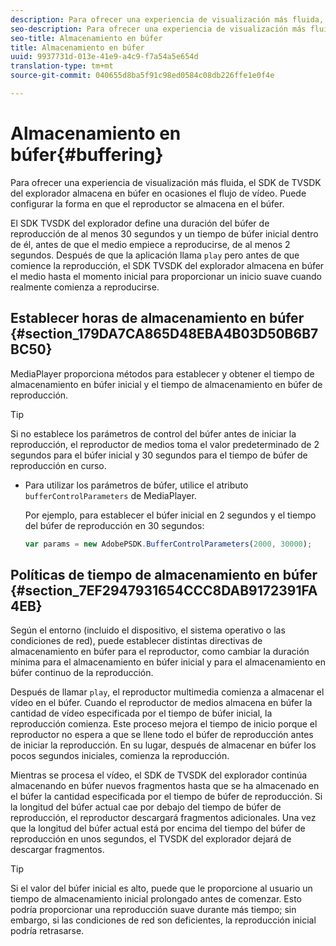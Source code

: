 ```yaml
---
description: Para ofrecer una experiencia de visualización más fluida, el SDK de TVSDK del explorador almacena en búfer en ocasiones el flujo de vídeo. Puede configurar la forma en que el reproductor se almacena en el búfer.
seo-description: Para ofrecer una experiencia de visualización más fluida, el SDK de TVSDK del explorador almacena en búfer en ocasiones el flujo de vídeo. Puede configurar la forma en que el reproductor se almacena en el búfer.
seo-title: Almacenamiento en búfer
title: Almacenamiento en búfer
uuid: 9937731d-013e-41e9-a4c9-f7a54a5e654d
translation-type: tm+mt
source-git-commit: 040655d8ba5f91c98ed0584c08db226ffe1e0f4e

---
```



# Almacenamiento en búfer{#buffering}

Para ofrecer una experiencia de visualización más fluida, el SDK de TVSDK del explorador almacena en búfer en ocasiones el flujo de vídeo. Puede configurar la forma en que el reproductor se almacena en el búfer.

El SDK TVSDK del explorador define una duración del búfer de reproducción de al menos 30 segundos y un tiempo de búfer inicial dentro de él, antes de que el medio empiece a reproducirse, de al menos 2 segundos. Después de que la aplicación llama `play` pero antes de que comience la reproducción, el SDK TVSDK del explorador almacena en búfer el medio hasta el momento inicial para proporcionar un inicio suave cuando realmente comienza a reproducirse.

## Establecer horas de almacenamiento en búfer {#section_179DA7CA865D48EBA4B03D50B6B7BC50}

MediaPlayer proporciona métodos para establecer y obtener el tiempo de almacenamiento en búfer inicial y el tiempo de almacenamiento en búfer de reproducción.

>[!TIP]
>
>Si no establece los parámetros de control del búfer antes de iniciar la reproducción, el reproductor de medios toma el valor predeterminado de 2 segundos para el búfer inicial y 30 segundos para el tiempo de búfer de reproducción en curso.

* Para utilizar los parámetros de búfer, utilice el atributo `bufferControlParameters` de MediaPlayer.

   Por ejemplo, para establecer el búfer inicial en 2 segundos y el tiempo del búfer de reproducción en 30 segundos:

   ```js
   var params = new AdobePSDK.BufferControlParameters(2000, 30000);
   ```

## Políticas de tiempo de almacenamiento en búfer {#section_7EF2947931654CCC8DAB9172391FA4EB}

Según el entorno (incluido el dispositivo, el sistema operativo o las condiciones de red), puede establecer distintas directivas de almacenamiento en búfer para el reproductor, como cambiar la duración mínima para el almacenamiento en búfer inicial y para el almacenamiento en búfer continuo de la reproducción.

Después de llamar `play`, el reproductor multimedia comienza a almacenar el vídeo en el búfer. Cuando el reproductor de medios almacena en búfer la cantidad de vídeo especificada por el tiempo de búfer inicial, la reproducción comienza. Este proceso mejora el tiempo de inicio porque el reproductor no espera a que se llene todo el búfer de reproducción antes de iniciar la reproducción. En su lugar, después de almacenar en búfer los pocos segundos iniciales, comienza la reproducción.

Mientras se procesa el vídeo, el SDK de TVSDK del explorador continúa almacenando en búfer nuevos fragmentos hasta que se ha almacenado en el búfer la cantidad especificada por el tiempo de búfer de reproducción. Si la longitud del búfer actual cae por debajo del tiempo de búfer de reproducción, el reproductor descargará fragmentos adicionales. Una vez que la longitud del búfer actual está por encima del tiempo del búfer de reproducción en unos segundos, el TVSDK del explorador dejará de descargar fragmentos.

>[!TIP]
>
>Si el valor del búfer inicial es alto, puede que le proporcione al usuario un tiempo de almacenamiento inicial prolongado antes de comenzar. Esto podría proporcionar una reproducción suave durante más tiempo; sin embargo, si las condiciones de red son deficientes, la reproducción inicial podría retrasarse.

